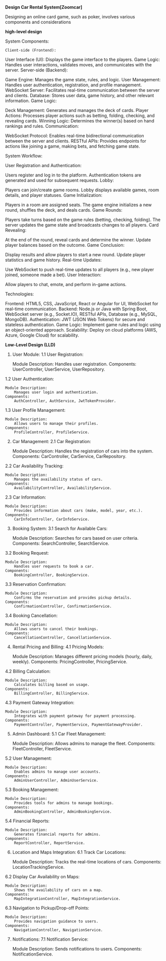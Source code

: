 
**Design Car Rental System[Zoomcar]**

Designing an online card game, such as poker, involves various components and considerations

 **high-level design**

System Components:

    Client-side (Frontend):

User Interface (UI): Displays the game interface to the players.
Game Logic: Handles user interactions, validates moves, and communicates with the server.
Server-side (Backend):

Game Engine: Manages the game state, rules, and logic.
User Management: Handles user authentication, registration, and profile management.
WebSocket Server: Facilitates real-time communication between the server and clients.
Database: Stores user data, game history, and other relevant information.
Game Logic:

Deck Management: Generates and manages the deck of cards.
Player Actions: Processes player actions such as betting, folding, checking, and revealing cards.
Winning Logic: Determines the winner(s) based on hand rankings and rules.
Communication:

WebSocket Protocol: Enables real-time bidirectional communication between the server and clients.
RESTful APIs: Provides endpoints for actions like joining a game, making bets, and fetching game state.


System Workflow:

   User Registration and Authentication:

Users register and log in to the platform.
Authentication tokens are generated and used for subsequent requests.
Lobby:

Players can join/create game rooms.
Lobby displays available games, room details, and player statuses.
Game Initialization:

Players in a room are assigned seats.
The game engine initializes a new round, shuffles the deck, and deals cards.
Game Rounds:

Players take turns based on the game rules (betting, checking, folding).
The server updates the game state and broadcasts changes to all players.
Card Revealing:

At the end of the round, reveal cards and determine the winner.
Update player balances based on the outcome.
Game Conclusion:

Display results and allow players to start a new round.
Update player statistics and game history.
Real-time Updates:

Use WebSocket to push real-time updates to all players (e.g., new player joined, someone made a bet).
User Interaction:

Allow players to chat, emote, and perform in-game actions.


Technologies:

Frontend: HTML5, CSS, JavaScript, React or Angular for UI, WebSocket for real-time communication.
Backend: Node.js or Java with Spring Boot, WebSocket server (e.g., Socket.IO), RESTful APIs, Database (e.g., MySQL, MongoDB).
Authentication: JWT (JSON Web Tokens) for secure and stateless authentication.
Game Logic: Implement game rules and logic using an object-oriented approach.
Scalability: Deploy on cloud platforms (AWS, Azure, Google Cloud) for scalability.


**Low-Level Design (LLD)**


1. User Module:
1.1 User Registration:

    Module Description:
        Handles user registration.
    Components:
        UserController, UserService, UserRepository.

1.2 User Authentication:

    Module Description:
        Manages user login and authentication.
    Components:
        AuthController, AuthService, JwtTokenProvider.

1.3 User Profile Management:

    Module Description:
        Allows users to manage their profiles.
    Components:
        ProfileController, ProfileService.

2. Car Management:
2.1 Car Registration:

    Module Description:
        Handles the registration of cars into the system.
    Components:
        CarController, CarService, CarRepository.

2.2 Car Availability Tracking:

    Module Description:
        Manages the availability status of cars.
    Components:
        AvailabilityController, AvailabilityService.

2.3 Car Information:

    Module Description:
        Provides information about cars (make, model, year, etc.).
    Components:
        CarInfoController, CarInfoService.

3. Booking System:
3.1 Search for Available Cars:

    Module Description:
        Searches for cars based on user criteria.
    Components:
        SearchController, SearchService.

3.2 Booking Request:

    Module Description:
        Handles user requests to book a car.
    Components:
        BookingController, BookingService.

3.3 Reservation Confirmation:

    Module Description:
        Confirms the reservation and provides pickup details.
    Components:
        ConfirmationController, ConfirmationService.

3.4 Booking Cancellation:

    Module Description:
        Allows users to cancel their bookings.
    Components:
        CancellationController, CancellationService.

4. Rental Pricing and Billing:
4.1 Pricing Models:

    Module Description:
        Manages different pricing models (hourly, daily, weekly).
    Components:
        PricingController, PricingService.

4.2 Billing Calculation:

    Module Description:
        Calculates billing based on usage.
    Components:
        BillingController, BillingService.

4.3 Payment Gateway Integration:

    Module Description:
        Integrates with payment gateway for payment processing.
    Components:
        PaymentController, PaymentService, PaymentGatewayProvider.

5. Admin Dashboard:
5.1 Car Fleet Management:

    Module Description:
        Allows admins to manage the fleet.
    Components:
        FleetController, FleetService.

5.2 User Management:

    Module Description:
        Enables admins to manage user accounts.
    Components:
        AdminUserController, AdminUserService.

5.3 Booking Management:

    Module Description:
        Provides tools for admins to manage bookings.
    Components:
        AdminBookingController, AdminBookingService.

5.4 Financial Reports:

    Module Description:
        Generates financial reports for admins.
    Components:
        ReportController, ReportService.

6. Location and Maps Integration:
6.1 Track Car Locations:

    Module Description:
        Tracks the real-time locations of cars.
    Components:
        LocationTrackingService.

6.2 Display Car Availability on Maps:

    Module Description:
        Shows the availability of cars on a map.
    Components:
        MapIntegrationController, MapIntegrationService.

6.3 Navigation to Pickup/Drop-off Points:

    Module Description:
        Provides navigation guidance to users.
    Components:
        NavigationController, NavigationService.

7. Notifications:
7.1 Notification Service:

    Module Description:
        Sends notifications to users.
    Components:
        NotificationService.
